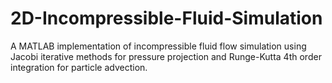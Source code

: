 # 2D-Incompressible-Fluid-Simulation
A MATLAB implementation of incompressible fluid flow simulation using Jacobi iterative methods for pressure projection and Runge-Kutta 4th order integration for particle advection.
